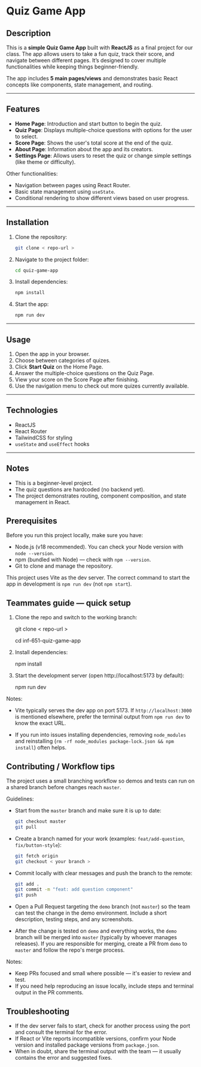 # Quiz Game App

## Description

This is a **simple Quiz Game App** built with **ReactJS** as a final project for our class. The app allows users to take a fun quiz, track their score, and navigate between different pages. It’s designed to cover multiple functionalities while keeping things beginner-friendly.

The app includes **5 main pages/views** and demonstrates basic React concepts like components, state management, and routing.

---

## Features

* **Home Page**: Introduction and start button to begin the quiz.
* **Quiz Page**: Displays multiple-choice questions with options for the user to select.
* **Score Page**: Shows the user's total score at the end of the quiz.
* **About Page**: Information about the app and its creators.
* **Settings Page**: Allows users to reset the quiz or change simple settings (like theme or difficulty).

Other functionalities:

* Navigation between pages using React Router.
* Basic state management using `useState`.
* Conditional rendering to show different views based on user progress.

---

## Installation

1. Clone the repository:

   ```bash
   git clone < repo-url >
   ```
2. Navigate to the project folder:

   ```bash
   cd quiz-game-app
   ```
3. Install dependencies:

   ```bash
   npm install
   ```
4. Start the app:

   ```bash
   npm run dev
   ```

---

## Usage

1. Open the app in your browser.
2. Choose between categories of quizes.
3. Click **Start Quiz** on the Home Page.
4. Answer the multiple-choice questions on the Quiz Page.
5. View your score on the Score Page after finishing.
6. Use the navigation menu to check out more quizes currently available.

---

## Technologies

* ReactJS
* React Router
* TailwindCSS for styling
* `useState` and `useEffect` hooks

---

## Notes

* This is a beginner-level project.
* The quiz questions are hardcoded (no backend yet).
* The project demonstrates routing, component composition, and state management in React.

## Prerequisites

Before you run this project locally, make sure you have:

- Node.js (v18 recommended). You can check your Node version with `node --version`.
- npm (bundled with Node) — check with `npm --version`.
- Git to clone and manage the repository.

This project uses Vite as the dev server. The correct command to start the app in development is `npm run dev` (not `npm start`).

## Teammates guide — quick setup

1. Clone the repo and switch to the working branch:

   git clone < repo-url >
   
   cd inf-651-quiz-game-app

2. Install dependencies:

   npm install

3. Start the development server (open http://localhost:5173 by default):

   npm run dev


Notes:

- Vite typically serves the dev app on port 5173. If `http://localhost:3000` is mentioned elsewhere, prefer the terminal output from `npm run dev` to know the exact URL.
  
- If you run into issues installing dependencies, removing `node_modules` and reinstalling (`rm -rf node_modules package-lock.json && npm install`) often helps.

## Contributing / Workflow tips

The project uses a small branching workflow so demos and tests can run on a shared branch before changes reach `master`.

Guidelines:

- Start from the `master` branch and make sure it is up to date:

   ```bash
   git checkout master
   git pull
   ```

- Create a branch named for your work (examples: `feat/add-question`, `fix/button-style`):

   ```bash
   git fetch origin
   git checkout < your branch >
   ```

- Commit locally with clear messages and push the branch to the remote:

   ```bash
   git add .
   git commit -m "feat: add question component"
   git push 
   ```

- Open a Pull Request targeting the `demo` branch (not `master`) so the team can test the change in the demo environment. Include a short description, testing steps, and any screenshots.


- After the change is tested on `demo` and everything works, the `demo` branch will be merged into `master` (typically by whoever manages releases). If you are responsible for merging, create a PR from `demo` to `master` and follow the repo's merge process.

Notes:

- Keep PRs focused and small where possible — it's easier to review and test.
- If you need help reproducing an issue locally, include steps and terminal output in the PR comments.

## Troubleshooting

- If the dev server fails to start, check for another process using the port and consult the terminal for the error.
- If React or Vite reports incompatible versions, confirm your Node version and installed package versions from `package.json`.
- When in doubt, share the terminal output with the team — it usually contains the error and suggested fixes.
